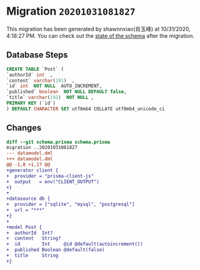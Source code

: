 # Migration `20201031081827`

This migration has been generated by shawnnxiao(肖玉峰) at 10/31/2020, 4:18:27 PM.
You can check out the [state of the schema](./schema.prisma) after the migration.

## Database Steps

```sql
CREATE TABLE `Post` (
`authorId` int  ,
`content` varchar(191)  ,
`id` int  NOT NULL  AUTO_INCREMENT,
`published` boolean  NOT NULL DEFAULT false,
`title` varchar(191)  NOT NULL ,
PRIMARY KEY (`id`)
) DEFAULT CHARACTER SET utf8mb4 COLLATE utf8mb4_unicode_ci
```

## Changes

```diff
diff --git schema.prisma schema.prisma
migration ..20201031081827
--- datamodel.dml
+++ datamodel.dml
@@ -1,0 +1,17 @@
+generator client {
+  provider = "prisma-client-js"
+  output   = env("CLIENT_OUTPUT")
+}
+
+datasource db {
+  provider = ["sqlite", "mysql", "postgresql"]
+  url = "***"
+}
+
+model Post {
+  authorId  Int?
+  content   String?
+  id        Int     @id @default(autoincrement())
+  published Boolean @default(false)
+  title     String
+}
```


